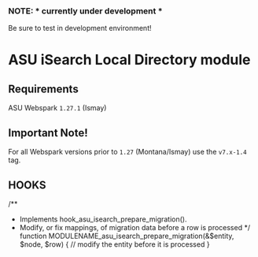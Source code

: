 ### NOTE: * currently under development *
Be sure to test in development environment!

# ASU iSearch Local Directory module

## Requirements
ASU Webspark `1.27.1` (Ismay)

## Important Note!
For all Webspark versions prior to `1.27` (Montana/Ismay) use the `v7.x-1.4` tag.

HOOKS
--------------------------
/**
 * Implements hook_asu_isearch_prepare_migration().
 * Modify, or fix mappings, of migration data before a row is processed
 */
function MODULENAME_asu_isearch_prepare_migration(&$entity, $node, $row) {
  // modify the entity before it is processed
}
